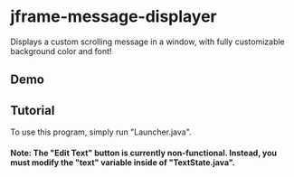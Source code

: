 # jframe-message-displayer
Displays a custom scrolling message in a window, with fully customizable background color and font!

## Demo




## Tutorial
To use this program, simply run "Launcher.java".

#### Note: The "Edit Text" button is currently non-functional. Instead, you must modify the "text" variable inside of "TextState.java".
